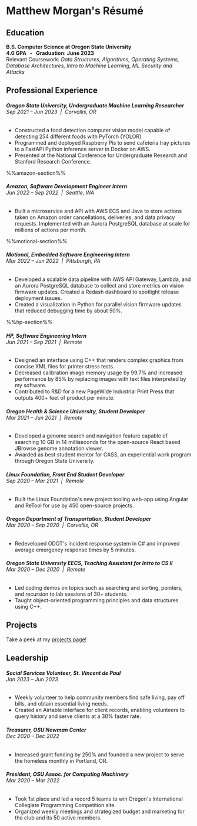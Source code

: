 # Matthew Morgan's Résumé

## Education

**B.S. Computer Science at Oregon State University**<br>
**4.0 GPA &nbsp; - &nbsp; Graduation: June 2023**<br>
Relevant Coursework: *Data Structures, Algorithms, Operating Systems, Database Architectures, Intro to Machine Learning, ML Security and Attacks*

## Professional Experience

###### **Oregon State University, Undergraduate Machine Learning Researcher** <br> *Sep 2021 – Jun 2023 &nbsp;|&nbsp; Corvallis, OR*<br>
- Constructed a food detection computer vision model capable of detecting 254 different foods with PyTorch (YOLOR). 
- Programmed and deployed Raspberry Pis to send cafeteria tray pictures to a FastAPI Python inference server in Docker on AWS.
- Presented at the National Conference for Undergraduate Research and Stanford Research Conference.

%%amazon-section%%

###### **Amazon, Software Development Engineer Intern** <br> *Jun 2022 – Sep 2022 &nbsp;|&nbsp; Seattle, WA*
- Built a microservice and API with AWS ECS and Java to store actions taken on Amazon order cancellations, deliveries, and data privacy requests. Implemented with an Aurora PostgreSQL database at scale for millions of actions per month.

%%motional-section%%

###### **Motional, Embedded Software Engineering Intern** <br> *Mar 2022 – Jun 2022 &nbsp;|&nbsp; Pittsburgh, PA*
- Developed a scalable data pipeline with AWS API Gateway, Lambda, and an Aurora PostgreSQL database to collect and store metrics on vision firmware updates. Created a Redash dashboard to spotlight release deployment issues.
- Created a visualization in Python for parallel vision firmware updates that reduced debugging time by about 50%.

%%hp-section%%

###### **HP, Software Engineering Intern** <br> *Jun 2021 – Sep 2021 &nbsp;|&nbsp; Remote*
- Designed an interface using C++ that renders complex graphics from concise XML files for printer stress tests.
- Decreased calibration image memory usage by 99.7% and increased performance by 85% by replacing images with text files interpreted by my software.
- Contributed to R&D for a new PageWide Industrial Print Press that outputs 400+ feet of product per minute.


###### **Oregon Health & Science University, Student Developer** <br> *Mar 2021 – Jun 2021 &nbsp;|&nbsp; Remote*
- Developed a genome search and navigation feature capable of searching 10 GB in 14 milliseconds for the open-source React based JBrowse genome annotation viewer.
- Awarded as best student mentor for CASS, an experiential work program through Oregon State University.

###### **Linux Foundation, Front End Student Developer** <br> *Sep 2020 – Mar 2021 &nbsp;|&nbsp; Remote*
- Built the Linux Foundation's new project tooling web-app using Angular and ReTool for use by 450 open-source projects.

###### **Oregon Department of Transportation, Student Developer** <br> *Mar 2020 – Sep 2020 &nbsp;|&nbsp; Corvallis, OR*
- Redeveloped ODOT's incident response system in C# and improved average emergency response times by 5 minutes.

###### **Oregon State University EECS, Teaching Assistant for Intro to CS II** <br> *Mar 2020 – Dec 2020 &nbsp;|&nbsp; Remote*
- Led coding demos on topics such as searching and sorting, pointers, and recursion to lab sessions of 30+ students.
- Taught object-oriented programming principles and data structures using C++.



## Projects
Take a peek at my [projects page!](projects.html)


## Leadership

###### **Social Services Volunteer, St. Vincent de Paul** <br> *Jan 2023 – Jun 2023*
- Weekly volunteer to help community members find safe living, pay off bills, and obtain essential living needs.
- Created an Airtable interface for client records, enabling volunteers to query history and serve clients at a 30% faster rate.

###### **Treasurer, OSU Newman Center** <br> *Dec 2020 – Dec 2022*
- Increased grant funding by 250% and founded a new project to serve the homeless monthly in Portland, OR.

###### **President, OSU Assoc. for Computing Machinery** <br> *Mar 2020 – Mar 2022*
- Took 1st place and led a record 5 teams to win Oregon's International Collegiate Programming Competition site.
- Organized weekly meetings and strategized budget and marketing for the club and its 50 active members.
